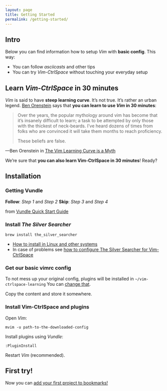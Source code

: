 ```yaml
---
layout: page
title: Getting Started
permalink: /getting-started/
---
```


## Intro

Below you can find information how to setup *Vim* with **basic config**. This
way:

- You can follow *asciicasts* and other tips
- You can try *Vim-CtrlSpace* without touching your everyday setup

## Learn *Vim-CtrlSpace* in 30 minutes

*Vim* is said to have **steep learning curve**. It’s not true. It’s rather an
urban legend.  [Ben Orenstein][1] says that **you can learn to use *Vim* in 30
minutes**:

> Over the years, the popular mythology around vim has become that it’s insanely
> difficult to learn; a task to be attempted by only those with the thickest of
> neck-beards. I’ve heard dozens of times from folks who are convinced it will
> take them months to reach proficiency.
>
> These beliefs are false.
>
—Ben Orenstein in [The Vim Learning Curve is a Myth][2]

We’re sure that **you can also learn Vim-CtrlSpace in 30 minutes**! Ready?

## Installation

### Getting Vundle

**Follow**: *Step 1* and *Step 2*
**Skip**: *Step 3* and *Step 4*

from [Vundle Quick Start Guide][3]

### Install *The Silver Searcher*

```
brew install the_silver_searcher
```

- [How to install in Linux and other systems][4]
- In case of problems see [how to configure The Silver Searcher for Vim-CtrlSpace][5]

### Get our basic vimrc config

To not mess up your original config, plugins will be installed in
`~/vim-ctrlspace-learning` You can [change that][6].

Copy the content and store it somewhere.

<script src="https://gist.github.com/ryrych/895bbabd3f6c40bf7d29.js"></script>

### Install Vim-CtrlSpace and plugins

Open *Vim*:

```
mvim -u path-to-the-downloaded-config
```

Install plugins using *Vundle*:

```
:PluginInstall
```

Restart *Vim* (recommended).

## First try!

Now you can [add your first project to bookmarks!][7]


[1]: https://twitter.com/r00k
[2]: https://robots.thoughtbot.com/the-vim-learning-curve-is-a-myth
[3]: https://github.com/VundleVim/Vundle.vim#quick-start
[4]: https://github.com/ggreer/the_silver_searcher#linux
[5]: https://github.com/vim-ctrlspace/vim-ctrlspace#glob-command
[6]: https://gist.github.com/ryrych/895bbabd3f6c40bf7d29#file-vim-ctrlspace-vimrc-L6
[7]: http://ryrych.github.io/vim-ctrlspace-site/asciicast/2015/11/25/adding_a_project_to_bookmarks.html
